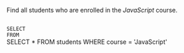 Find all students who are enrolled in the _JavaScript_ course.



<Editor lang="sql" dbName="students1.db" type="exercise">
<code>
SELECT
FROM
</code>

<solution>
SELECT *
FROM students
WHERE course = 'JavaScript'
</solution>
</Editor>